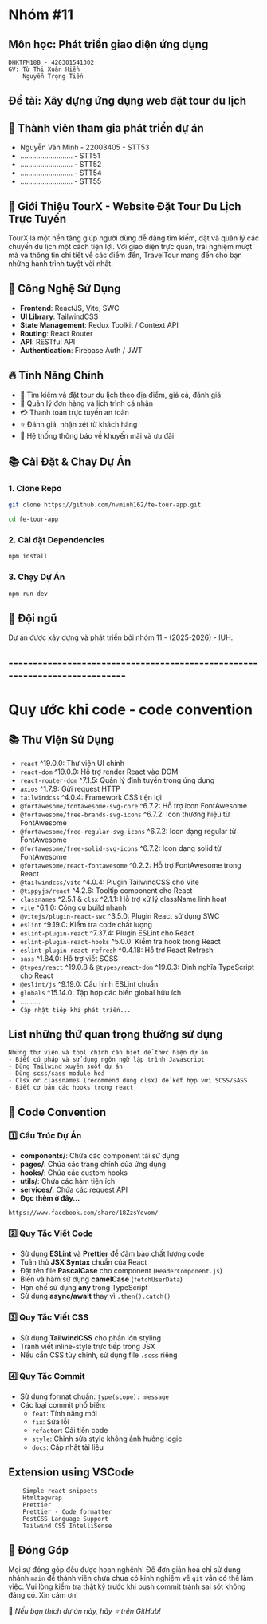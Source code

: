 
# Nhóm #11
## Môn học: Phát triển giao diện ứng dụng
```
DHKTPM18B - 420301541302
GV: Từ Thị Xuân Hiền
    Nguyễn Trọng Tiến
```
## Đề tài: Xây dựng ứng dụng web đặt tour du lịch
## 🤝 Thành viên tham gia phát triển dự án
- Nguyễn Văn Minh - 22003405 - STT53
- .......................... - STT51
- .......................... - STT52
- .......................... - STT54
- .......................... - STT55

## 🌟 Giới Thiệu TourX - Website Đặt Tour Du Lịch Trực Tuyến
TourX là một nền tảng giúp người dùng dễ dàng tìm kiếm, đặt và quản lý các chuyến du lịch một cách tiện lợi. Với giao diện trực quan, trải nghiệm mượt mà và thông tin chi tiết về các điểm đến, TravelTour mang đến cho bạn những hành trình tuyệt vời nhất.  

## 🚀 Công Nghệ Sử Dụng  
- **Frontend**: ReactJS, Vite, SWC  
- **UI Library**: TailwindCSS
- **State Management**: Redux Toolkit / Context API
- **Routing**: React Router  
- **API**: RESTful API  
- **Authentication**: Firebase Auth / JWT 

## 🔥 Tính Năng Chính  
- 📌 Tìm kiếm và đặt tour du lịch theo địa điểm, giá cả, đánh giá  
- 📝 Quản lý đơn hàng và lịch trình cá nhân  
- 💳 Thanh toán trực tuyến an toàn  
- ⭐ Đánh giá, nhận xét từ khách hàng  
- 📢 Hệ thống thông báo về khuyến mãi và ưu đãi  

## 📚 Cài Đặt & Chạy Dự Án  

### 1. Clone Repo  
```sh  
git clone https://github.com/nvminh162/fe-tour-app.git  
```
```sh  
cd fe-tour-app 
```

### 2. Cài đặt Dependencies  
```sh  
npm install  
```

### 3. Chạy Dự Án  
```sh  
npm run dev  
```

## 📝 Đội ngũ  
Dự án được xây dựng và phát triển bởi nhóm 11 - (2025-2026) - IUH.

## ---------------------------------------------------------------------------
# Quy ước khi code - code convention


## 📚 Thư Viện Sử Dụng

- `react` ^19.0.0: Thư viện UI chính
- `react-dom` ^19.0.0: Hỗ trợ render React vào DOM
- `react-router-dom` ^7.1.5: Quản lý định tuyến trong ứng dụng
- `axios` ^1.7.9: Gửi request HTTP
- `tailwindcss` ^4.0.4: Framework CSS tiện lợi
- `@fortawesome/fontawesome-svg-core` ^6.7.2: Hỗ trợ icon FontAwesome
- `@fortawesome/free-brands-svg-icons` ^6.7.2: Icon thương hiệu từ FontAwesome
- `@fortawesome/free-regular-svg-icons` ^6.7.2: Icon dạng regular từ FontAwesome
- `@fortawesome/free-solid-svg-icons` ^6.7.2: Icon dạng solid từ FontAwesome
- `@fortawesome/react-fontawesome` ^0.2.2: Hỗ trợ FontAwesome trong React
- `@tailwindcss/vite` ^4.0.4: Plugin TailwindCSS cho Vite
- `@tippyjs/react` ^4.2.6: Tooltip component cho React
- `classnames` ^2.5.1 & `clsx` ^2.1.1: Hỗ trợ xử lý className linh hoạt
- `vite` ^6.1.0: Công cụ build nhanh
- `@vitejs/plugin-react-swc` ^3.5.0: Plugin React sử dụng SWC
- `eslint` ^9.19.0: Kiểm tra code chất lượng
- `eslint-plugin-react` ^7.37.4: Plugin ESLint cho React
- `eslint-plugin-react-hooks` ^5.0.0: Kiểm tra hook trong React
- `eslint-plugin-react-refresh` ^0.4.18: Hỗ trợ React Refresh
- `sass` ^1.84.0: Hỗ trợ viết SCSS
- `@types/react` ^19.0.8 & `@types/react-dom` ^19.0.3: Định nghĩa TypeScript cho React
- `@eslint/js` ^9.19.0: Cấu hình ESLint chuẩn
- `globals` ^15.14.0: Tập hợp các biến global hữu ích
- ..........
- `Cập nhật tiếp khi phát triển...`

## List những thứ quan trọng thường sử dụng
```
Những thư viện và tool chính cần biết để thực hiện dự án
- Biết cú pháp và sử dụng ngôn ngữ lập trình Javascript
- Dùng Tailwind xuyên suốt dự án
- Dùng scss/sass module hoá
- Clsx or classnames (recommend dùng clsx) để kết hợp với SCSS/SASS
- Biết cơ bản các hooks trong react
```

## 🎯 Code Convention  
### 1️⃣ **Cấu Trúc Dự Án**  
- **components/**: Chứa các component tái sử dụng  
- **pages/**: Chứa các trang chính của ứng dụng  
- **hooks/**: Chứa các custom hooks  
- **utils/**: Chứa các hàm tiện ích  
- **services/**: Chứa các request API  
- **Đọc thêm ở đây...**
```
https://www.facebook.com/share/18ZzsYovom/
```
  

### 2️⃣ **Quy Tắc Viết Code**  
- Sử dụng **ESLint** và **Prettier** để đảm bảo chất lượng code  
- Tuân thủ **JSX Syntax** chuẩn của React  
- Đặt tên file **PascalCase** cho component (`HeaderComponent.js`)  
- Biến và hàm sử dụng **camelCase** (`fetchUserData`)  
- Hạn chế sử dụng **any** trong TypeScript  
- Sử dụng **async/await** thay vì `.then().catch()`  

### 3️⃣ **Quy Tắc Viết CSS**  
- Sử dụng **TailwindCSS** cho phần lớn styling  
- Tránh viết inline-style trực tiếp trong JSX  
- Nếu cần CSS tùy chỉnh, sử dụng file `.scss` riêng  

### 4️⃣ **Quy Tắc Commit**  
- Sử dụng format chuẩn: `type(scope): message`  
- Các loại commit phổ biến:  
  - `feat`: Tính năng mới  
  - `fix`: Sửa lỗi  
  - `refactor`: Cải tiến code  
  - `style`: Chỉnh sửa style không ảnh hưởng logic  
  - `docs`: Cập nhật tài liệu 

## Extension using VSCode 
```
    Simple react snippets
    Htmltagwrap
    Prettier
    Prettier - Code formatter
    PostCSS Language Support
    Tailwind CSS IntelliSense
```

## 🤝 Đóng Góp
Mọi sự đóng góp đều được hoan nghênh! Để đơn giản hoá chỉ sử dụng nhánh `main` để thành viên chưa chưa có kinh nghiệm về `git` vẫn có thể làm việc. Vui lòng kiểm tra thật kỹ trước khi push commit tránh sai sót không đáng có. Xin cảm ơn!

📢 *Nếu bạn thích dự án này, hãy ⭐ trên GitHub!*

